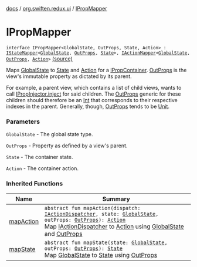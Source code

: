 [docs](../index.md) / [org.swiften.redux.ui](index.md) / [IPropMapper](./-i-prop-mapper.md)

# IPropMapper

`interface IPropMapper<GlobalState, OutProps, State, Action> : `[`IStateMapper`](-i-state-mapper/index.md)`<`[`GlobalState`](-i-prop-mapper.md#GlobalState)`, `[`OutProps`](-i-prop-mapper.md#OutProps)`, `[`State`](-i-prop-mapper.md#State)`>, `[`IActionMapper`](-i-action-mapper/index.md)`<`[`GlobalState`](-i-prop-mapper.md#GlobalState)`, `[`OutProps`](-i-prop-mapper.md#OutProps)`, `[`Action`](-i-prop-mapper.md#Action)`>` [(source)](https://github.com/protoman92/KotlinRedux/tree/master/common/common-ui/src/main/kotlin/org/swiften/redux/ui/Injector.kt#L109)

Maps [GlobalState](-i-prop-mapper.md#GlobalState) to [State](-i-prop-mapper.md#State) and [Action](-i-prop-mapper.md#Action) for a [IPropContainer](-i-prop-container/index.md). [OutProps](-i-prop-mapper.md#OutProps) is the view's
immutable property as dictated by its parent.

For example, a parent view, which contains a list of child views, wants to call
[IPropInjector.inject](-i-prop-injector/inject.md) for said children. The [OutProps](-i-prop-mapper.md#OutProps) generic for these children
should therefore be an [Int](https://kotlinlang.org/api/latest/jvm/stdlib/kotlin/-int/index.html) that corresponds to their respective indexes in the parent.
Generally, though, [OutProps](-i-prop-mapper.md#OutProps) tends to be [Unit](https://kotlinlang.org/api/latest/jvm/stdlib/kotlin/-unit/index.html).

### Parameters

`GlobalState` - The global state type.

`OutProps` - Property as defined by a view's parent.

`State` - The container state.

`Action` - The container action.

### Inherited Functions

| Name | Summary |
|---|---|
| [mapAction](-i-action-mapper/map-action.md) | `abstract fun mapAction(dispatch: `[`IActionDispatcher`](../org.swiften.redux.core/-i-action-dispatcher.md)`, state: `[`GlobalState`](-i-action-mapper/index.md#GlobalState)`, outProps: `[`OutProps`](-i-action-mapper/index.md#OutProps)`): `[`Action`](-i-action-mapper/index.md#Action)<br>Map [IActionDispatcher](../org.swiften.redux.core/-i-action-dispatcher.md) to [Action](-i-action-mapper/index.md#Action) using [GlobalState](-i-action-mapper/index.md#GlobalState) and [OutProps](-i-action-mapper/index.md#OutProps) |
| [mapState](-i-state-mapper/map-state.md) | `abstract fun mapState(state: `[`GlobalState`](-i-state-mapper/index.md#GlobalState)`, outProps: `[`OutProps`](-i-state-mapper/index.md#OutProps)`): `[`State`](-i-state-mapper/index.md#State)<br>Map [GlobalState](-i-state-mapper/index.md#GlobalState) to [State](-i-state-mapper/index.md#State) using [OutProps](-i-state-mapper/index.md#OutProps) |
